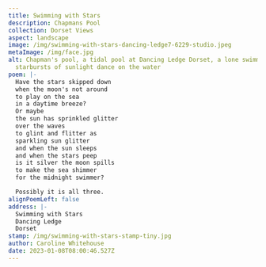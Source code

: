 ```yaml
---
title: Swimming with Stars
description: Chapmans Pool
collection: Dorset Views
aspect: landscape
image: /img/swimming-with-stars-dancing-ledge7-6229-studio.jpeg
metaImage: /img/face.jpg
alt: Chapman's pool, a tidal pool at Dancing Ledge Dorset, a lone swimmer,
  starbursts of sunlight dance on the water
poem: |-
  Have the stars skipped down
  when the moon's not around
  to play on the sea 
  in a daytime breeze?
  Or maybe
  the sun has sprinkled glitter
  over the waves
  to glint and flitter as
  sparkling sun glitter
  and when the sun sleeps
  and when the stars peep
  is it silver the moon spills 
  to make the sea shimmer 
  for the midnight swimmer?

  Possibly it is all three.
alignPoemLeft: false
address: |-
  Swimming with Stars
  Dancing Ledge
  Dorset
stamp: /img/swimming-with-stars-stamp-tiny.jpg
author: Caroline Whitehouse
date: 2023-01-08T08:00:46.527Z
---
```


